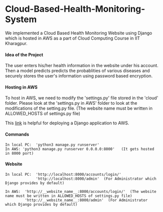 # Cloud-Based-Health-Monitoring-System
We implemented a Cloud Based Health Monitoring Website using Django which is hosted in AWS as a part of Cloud Computing Course in IIT Kharagpur.

#### Idea of the Project
The user enters his/her health information in the website under his account. Then a model predicts predicts the probablities of various diseases and securely stores the user's information using password based encryption.

#### Hosting in AWS
To host in AWS, we need to modify the 'settings.py' file stored in the 'cloud' folder. Please look at the 'settings.py in AWS' folder to look at the modifications of the setting.py file. (The website name must be written in ALLOWED_HOSTS of settings.py file)

This [link](https://www.youtube.com/watch?v=u0oEIqQV_-E&ab_channel=ShobiPP) is helpful for deploying a Django application to AWS.

#### Commands
```
In local PC:  'python3 manage.py runserver'
In AWS: 'python3 manage.py runserver 0.0.0.0:8000'   (It gets hosted in 8000 port)
```
#### Website
```
In local PC:  'http://localhost:8000/accounts/login/'
              'http://localhost:8000/admin'  (For Administrator which Django provides by default)
              
In AWS:  'http://__website_name__:8000/accounts/login/'  (The website name must be written in ALLOWED_HOSTS of settings.py file)
         'http://__website_name__:8000/admin'  (For Administrator which Django provides by default)
```

